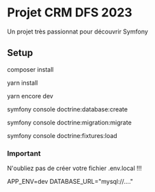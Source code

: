 # Projet CRM DFS 2023

Un projet très passionnat pour découvrir Symfony

## Setup

composer install

yarn install

yarn encore dev

symfony console doctrine:database:create

symfony console doctrine:migration:migrate

symfony console doctrine:fixtures:load

### Important

N'oubliez pas de créer votre fichier .env.local !!!

APP_ENV=dev
DATABASE_URL="mysql://...."